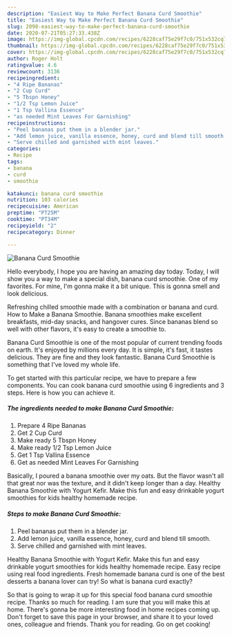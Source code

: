 ```yaml
---
description: "Easiest Way to Make Perfect Banana Curd Smoothie"
title: "Easiest Way to Make Perfect Banana Curd Smoothie"
slug: 2098-easiest-way-to-make-perfect-banana-curd-smoothie
date: 2020-07-21T05:27:33.438Z
image: https://img-global.cpcdn.com/recipes/6228caf75e29f7c0/751x532cq70/banana-curd-smoothie-recipe-main-photo.jpg
thumbnail: https://img-global.cpcdn.com/recipes/6228caf75e29f7c0/751x532cq70/banana-curd-smoothie-recipe-main-photo.jpg
cover: https://img-global.cpcdn.com/recipes/6228caf75e29f7c0/751x532cq70/banana-curd-smoothie-recipe-main-photo.jpg
author: Roger Holt
ratingvalue: 4.6
reviewcount: 3136
recipeingredient:
- "4 Ripe Bananas"
- "2 Cup Curd"
- "5 Tbspn Honey"
- "1/2 Tsp Lemon Juice"
- "1 Tsp Vallina Essence"
- "as needed Mint Leaves For Garnishing"
recipeinstructions:
- "Peel bananas put them in a blender jar."
- "Add lemon juice, vanilla essence, honey, curd and blend till smooth."
- "Serve chilled and garnished with mint leaves."
categories:
- Recipe
tags:
- banana
- curd
- smoothie

katakunci: banana curd smoothie 
nutrition: 103 calories
recipecuisine: American
preptime: "PT25M"
cooktime: "PT34M"
recipeyield: "2"
recipecategory: Dinner

---
```



![Banana Curd Smoothie](https://img-global.cpcdn.com/recipes/6228caf75e29f7c0/751x532cq70/banana-curd-smoothie-recipe-main-photo.jpg)

Hello everybody, I hope you are having an amazing day today. Today, I will show you a way to make a special dish, banana curd smoothie. One of my favorites. For mine, I'm gonna make it a bit unique. This is gonna smell and look delicious.

Refreshing chilled smoothie made with a combination or banana and curd. How to Make a Banana Smoothie. Banana smoothies make excellent breakfasts, mid-day snacks, and hangover cures. Since bananas blend so well with other flavors, it&#39;s easy to create a smoothie to.

Banana Curd Smoothie is one of the most popular of current trending foods on earth. It's enjoyed by millions every day. It is simple, it's fast, it tastes delicious. They are fine and they look fantastic. Banana Curd Smoothie is something that I've loved my whole life.


To get started with this particular recipe, we have to prepare a few components. You can cook banana curd smoothie using 6 ingredients and 3 steps. Here is how you can achieve it.

<!--inarticleads1-->

##### The ingredients needed to make Banana Curd Smoothie:

1. Prepare 4 Ripe Bananas
1. Get 2 Cup Curd
1. Make ready 5 Tbspn Honey
1. Make ready 1/2 Tsp Lemon Juice
1. Get 1 Tsp Vallina Essence
1. Get as needed Mint Leaves For Garnishing


Basically, I poured a banana smoothie over my oats. But the flavor wasn&#39;t all that great nor was the texture, and it didn&#39;t keep longer than a day. Healthy Banana Smoothie with Yogurt Kefir. Make this fun and easy drinkable yogurt smoothies for kids healthy homemade recipe. 

<!--inarticleads2-->

##### Steps to make Banana Curd Smoothie:

1. Peel bananas put them in a blender jar.
1. Add lemon juice, vanilla essence, honey, curd and blend till smooth.
1. Serve chilled and garnished with mint leaves.


Healthy Banana Smoothie with Yogurt Kefir. Make this fun and easy drinkable yogurt smoothies for kids healthy homemade recipe. Easy recipe using real food ingredients. Fresh homemade banana curd is one of the best desserts a banana lover can try! So what is banana curd exactly? 

So that is going to wrap it up for this special food banana curd smoothie recipe. Thanks so much for reading. I am sure that you will make this at home. There's gonna be more interesting food in home recipes coming up. Don't forget to save this page in your browser, and share it to your loved ones, colleague and friends. Thank you for reading. Go on get cooking!

